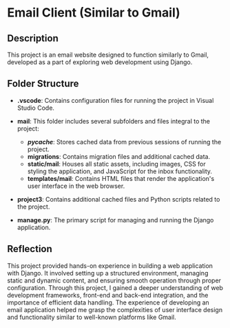 # Email Client (Similar to Gmail)

## Description
This project is an email website designed to function similarly to Gmail, developed as a part of exploring web development using Django.

## Folder Structure

- **.vscode**: Contains configuration files for running the project in Visual Studio Code.

- **mail**: This folder includes several subfolders and files integral to the project:
  - **_pycache_**: Stores cached data from previous sessions of running the project.
  - **migrations**: Contains migration files and additional cached data.
  - **static/mail**: Houses all static assets, including images, CSS for styling the application, and JavaScript for the inbox functionality.
  - **templates/mail**: Contains HTML files that render the application's user interface in the web browser.

- **project3**: Contains additional cached files and Python scripts related to the project.

- **manage.py**: The primary script for managing and running the Django application.

## Reflection
This project provided hands-on experience in building a web application with Django. It involved setting up a structured environment, managing static and dynamic content, and ensuring smooth operation through proper configuration. Through this project, I gained a deeper understanding of web development frameworks, front-end and back-end integration, and the importance of efficient data handling. The experience of developing an email application helped me grasp the complexities of user interface design and functionality similar to well-known platforms like Gmail.